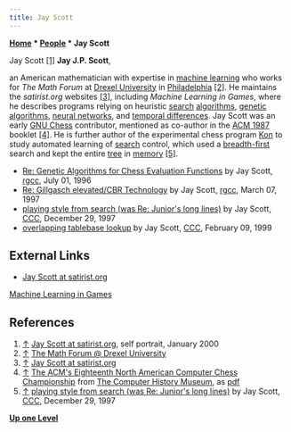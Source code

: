 ```yaml
---
title: Jay Scott
---
```

**[Home](Home "Home") \* [People](People "People") \* Jay Scott**



 [](http://satirist.org/) Jay Scott <a id="cite-note-1" href="#cite-ref-1">[1]</a> 
**Jay J.P. Scott**,  

an American mathematician with expertise in [machine learning](Learning "Learning") who works for *The Math Forum* at [Drexel University](https://en.wikipedia.org/wiki/Drexel_University) in [Philadelphia](https://en.wikipedia.org/wiki/Philadelphia) <a id="cite-note-2" href="#cite-ref-2">[2]</a>. He maintains the *satirist.org* websites <a id="cite-note-3" href="#cite-ref-3">[3]</a>, including *Machine Learning in Games*, where he describes programs relying on heuristic [search](Search "Search") [algorithms](Algorithms "Algorithms"), [genetic algorithms](Genetic_Programming#GeneticAlgorithm "Genetic Programming"), [neural networks](Neural_Networks "Neural Networks"), and [temporal differences](Temporal_Difference_Learning "Temporal Difference Learning"). Jay Scott was an early [GNU Chess](GNU_Chess "GNU Chess") contributor, mentioned as co-author in the [ACM 1987](ACM_1987 "ACM 1987") booklet <a id="cite-note-4" href="#cite-ref-4">[4]</a>. He is further author of the experimental chess program [Kon](index.php?title=Kon&action=edit&redlink=1 "Kon (page does not exist)") to study automated learning of [search](Search "Search") control, which used a [breadth-first](Best-First "Best-First") search and kept the entire [tree](Search_Tree "Search Tree") in [memory](Memory "Memory") <a id="cite-note-5" href="#cite-ref-5">[5]</a>. 






* [Re: Genetic Algorithms for Chess Evaluation Functions](https://groups.google.com/d/msg/rec.games.chess.computer/BKZ6hUP3XUs/-7K1ov9xi58J) by Jay Scott, [rgcc](Computer_Chess_Forums "Computer Chess Forums"), July 01, 1996
* [Re: Gillgasch elevated/CBR Technology](https://groups.google.com/d/msg/rec.games.chess.computer/baCTtjjm0cs/VVwedf6l194J) by Jay Scott, [rgcc](Computer_Chess_Forums "Computer Chess Forums"), March 07, 1997
* [playing style from search (was Re: Junior's long lines)](https://www.stmintz.com/ccc/index.php?id=13454) by Jay Scott, [CCC](CCC "CCC"), December 29, 1997
* [overlapping tablebase lookup](https://www.stmintz.com/ccc/index.php?id=42763) by Jay Scott, [CCC](CCC "CCC"), February 09, 1999


## External Links


* [Jay Scott at satirist.org](http://satirist.org/)


 [Machine Learning in Games](http://satirist.org/learn-game/)
## References


1. <a id="cite-ref-1" href="#cite-note-1">↑</a> [Jay Scott at satirist.org](http://satirist.org/), self portrait, January 2000
2. <a id="cite-ref-2" href="#cite-note-2">↑</a> [The Math Forum @ Drexel University](http://mathforum.org/)
3. <a id="cite-ref-3" href="#cite-note-3">↑</a> [Jay Scott at satirist.org](http://satirist.org/)
4. <a id="cite-ref-4" href="#cite-note-4">↑</a> [The ACM's Eighteenth North American Computer Chess Championship](http://www.computerhistory.org/chess/full_record.php?iid=doc-431614f6cabbd) from [The Computer History Museum](The_Computer_History_Museum "The Computer History Museum"), as [pdf](http://archive.computerhistory.org/projects/chess/related_materials/text/3-1%20and%203-2%20and%203-3%20and%204-3.1987_18th_NACCC/1987%20NACCC.062303063.sm.pdf)
5. <a id="cite-ref-5" href="#cite-note-5">↑</a> [playing style from search (was Re: Junior's long lines)](https://www.stmintz.com/ccc/index.php?id=13454) by Jay Scott, [CCC](CCC "CCC"), December 29, 1997

**[Up one Level](People "People")**







 
